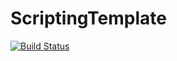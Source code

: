 # ScriptingTemplate
[![Build Status](https://travis-ci.org/kevcodex/SwiftScriptingTemplate.svg?branch=master)](https://travis-ci.org/kevcodex/SwiftScriptingTemplate)

